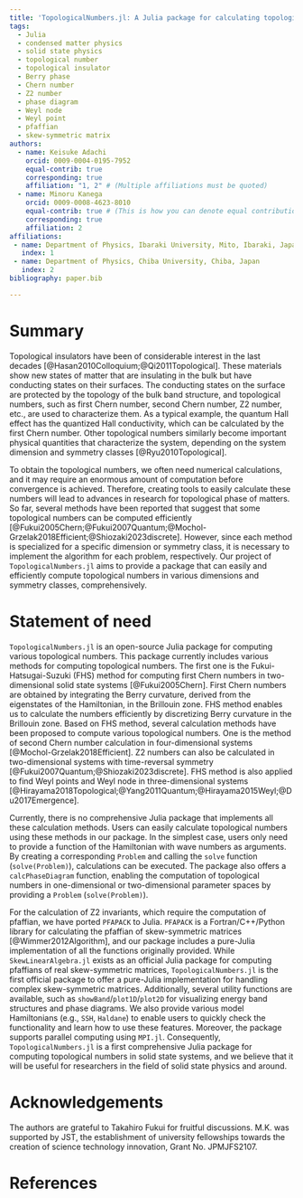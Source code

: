 ```yaml
---
title: 'TopologicalNumbers.jl: A Julia package for calculating topological numbers'
tags:
  - Julia
  - condensed matter physics
  - solid state physics
  - topological number
  - topological insulator
  - Berry phase
  - Chern number
  - Z2 number
  - phase diagram
  - Weyl node
  - Weyl point
  - pfaffian
  - skew-symmetric matrix
authors:
  - name: Keisuke Adachi
    orcid: 0009-0004-0195-7952
    equal-contrib: true
    corresponding: true
    affiliation: "1, 2" # (Multiple affiliations must be quoted)
  - name: Minoru Kanega
    orcid: 0009-0008-4623-8010
    equal-contrib: true # (This is how you can denote equal contributions between multiple authors)
    corresponding: true
    affiliation: 2
affiliations:
 - name: Department of Physics, Ibaraki University, Mito, Ibaraki, Japan
   index: 1
 - name: Department of Physics, Chiba University, Chiba, Japan
   index: 2
bibliography: paper.bib

---
```


# Summary
Topological insulators have been of considerable interest in the last decades [@Hasan2010Colloquium;@Qi2011Topological]. 
These materials show new states of matter that are insulating in the bulk but have conducting states on their surfaces.
The conducting states on the surface are protected by the topology of the bulk band structure, 
and topological numbers, such as first Chern number, second Chern number, Z2 number, etc., 
are used to characterize them.
As a typical example, 
the quantum Hall effect has the quantized Hall conductivity, 
which can be calculated by the first Chern number. 
Other topological numbers similarly become important physical quantities that characterize the system, 
depending on the system dimension and symmetry classes [@Ryu2010Topological].

To obtain the topological numbers,
we often need numerical calculations,
and it may require an enormous amount of computation before convergence is achieved. 
Therefore, creating tools to easily calculate these numbers will lead to advances in research for topological phase of matters. 
So far, several methods have been reported that suggest that some topological numbers can be computed efficiently [@Fukui2005Chern;@Fukui2007Quantum;@Mochol-Grzelak2018Efficient;@Shiozaki2023discrete]. 
However, since each method is specialized for a specific dimension or symmetry class,
it is necessary to implement the algorithm for each problem, respectively.
Our project of `TopologicalNumbers.jl` aims to provide a package that can easily and efficiently compute topological numbers in various dimensions and symmetry classes, comprehensively.



# Statement of need
`TopologicalNumbers.jl` is an open-source Julia package for computing various topological numbers. 
This package currently includes various methods for computing topological numbers.
The first one is the Fukui-Hatsugai-Suzuki (FHS) method for computing first Chern numbers in two-dimensional solid state systems [@Fukui2005Chern].
First Chern numbers are obtained by integrating the Berry curvature, 
derived from the eigenstates of the Hamiltonian, in the Brillouin zone.
FHS method enables us to calculate the numbers efficiently by discretizing Berry curvature in the Brillouin zone.
Based on FHS method, several calculation methods have been proposed to compute various topological numbers. 
One is the method of second Chern number calculation in four-dimensional systems [@Mochol-Grzelak2018Efficient].
Z2 numbers can also be calculated in two-dimensional systems with time-reversal symmetry [@Fukui2007Quantum;@Shiozaki2023discrete].
FHS method is also applied to find Weyl points and Weyl node in three-dimensional systems [@Hirayama2018Topological;@Yang2011Quantum;@Hirayama2015Weyl;@Du2017Emergence].



Currently, there is no comprehensive Julia package that implements all these calculation methods. 
Users can easily calculate topological numbers using these methods in our package. 
In the simplest case, users only need to provide a function of the Hamiltonian with wave numbers as arguments.
By creating a corresponding `Problem` and calling the `solve` function (`solve(Problem)`), calculations can be executed. 
The package also offers a `calcPhaseDiagram` function, enabling the computation of topological numbers in one-dimensional or two-dimensional parameter spaces by providing a `Problem` (`solve(Problem)`).



For the calculation of Z2 invariants, which require the computation of pfaffian, 
we have ported `PFAPACK` to Julia. 
`PFAPACK` is a Fortran/C++/Python library for calculating the pfaffian of skew-symmetric matrices [@Wimmer2012Algorithm], 
and our package includes a pure-Julia implementation of all the functions originally provided. 
While `SkewLinearAlgebra.jl` exists as an official Julia package for computing pfaffians of real skew-symmetric matrices, 
`TopologicalNumbers.jl` is the first official package to offer a pure-Julia implementation for handling complex skew-symmetric matrices. 
Additionally, several utility functions are available, such as `showBand`/`plot1D`/`plot2D` for visualizing energy band structures and phase diagrams. 
We also provide various model Hamiltonians (e.g., `SSH`, `Haldane`) to enable users to quickly check the functionality and learn how to use these features. 
Moreover, the package supports parallel computing using `MPI.jl`.
Consequently, `TopologicalNumbers.jl` is a first comprehensive Julia package for computing topological numbers in solid state systems, 
and we believe that it will be useful for researchers in the field of solid state physics and around.



# Acknowledgements
The authors are grateful to Takahiro Fukui for fruitful discussions.
M.K. was supported by JST, the establishment of university fellowships towards the creation of science technology innovation, Grant No. JPMJFS2107.


# References
